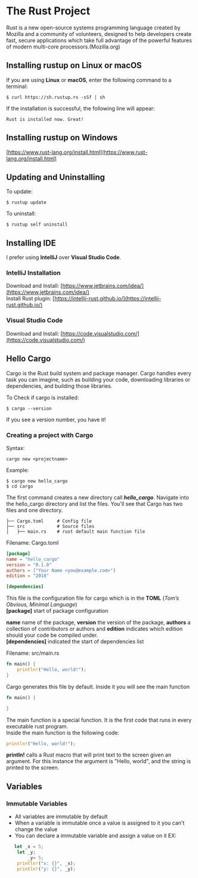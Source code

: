 # The Rust Project
Rust is a new open-source systems programming language created by Mozilla and a community of volunteers, designed to help developers create fast, secure applications which take full advantage of the powerful features of modern multi-core processors.(Mozilla.org)  

## Installing rustup on Linux or macOS
If you are using **Linux** or **macOS**, enter the following command to a terminal:

```
$ curl https://sh.rustup.rs -sSf | sh
```
If the installation is successful, the following line will appear:
```
Rust is installed now. Great!
```
## Installing rustup on Windows
[https://www.rust-lang.org/install.html](https://www.rust-lang.org/install.html)

## Updating and Uninstalling
To update:
```
$ rustup update
```
To uninstall:
```
$ rustup self uninstall
```

## Installing IDE
I prefer using **IntelliJ** over **Visual Studio Code**.  
### IntelliJ Installation 
Download and Install: [https://www.jetbrains.com/idea/](https://www.jetbrains.com/idea/)  
Install Rust plugin: [https://intellij-rust.github.io/](https://intellij-rust.github.io/)

### Visual Studio Code
Download and Install: [https://code.visualstudio.com/](https://code.visualstudio.com/)

  
## Hello Cargo
Cargo is the Rust build system and package manager. Cargo handles every task you can imagine, such as building your code, downloading libraries or dependencies, and building those libraries.  
  
To Check if cargo is installed:
```
$ cargo --version
```
If you see a version number, you have it!

### Creating a project with Cargo
Syntax:
```
cargo new <projectname>
```
Example: 
```
$ cargo new hello_cargo
$ cd cargo
```
The first command creates a new directory call ***hello_cargo***. Navigate into the hello_cargo directory and list the files. You'll see that Cargo has two files and one directory.

```    
├── Cargo.toml     # Config file
├── src            # Source files
│   ├── main.rs    # rust default main function file
```
Filename: Cargo.toml
```toml
[package]
name = "hello_cargo"
version = "0.1.0"
authors = ["Your Name <you@example.com>"]
edition = "2018"

[dependencies]
```
This file is the configuration file for cargo which is in the **TOML** (*Tom’s Obvious, Minimal Language*)   
**[package]** start of package configuration

**name** name of the package,
**version** the version of the package, **authors** a collection of contributors or authors and **edition** indicates which edition should your code be compiled under.  
**[dependencies]** indicated the start of dependencies list

Filename: src/main.rs
```rust
fn main() {
    println!("Hello, world!");
}
```
Cargo generates this file by default. Inside it you will see the main function
```rust
fn main() {

}
```
The main function is a special function. It is the first code that runs in every executable rust program.  
Inside the main function is the following code:
```rust
println!("Hello, world!");
```
**println!** calls a Rust macro that will print text to the screen given an argument. For this instance the argument is "Hello, world", and the string is printed to the screen.

## Variables
### Immutable Variables
* All variables are immutable by default
* When a variable is immutable once a value is assigned to it you can't change the value
* You can declare a immutable variable and assign a value on it
EX:
```rust
   let _x = 5;
    let _y;
        _y= 5;
    println!("x: {}", _x);
    println!("y: {}", _y);
```